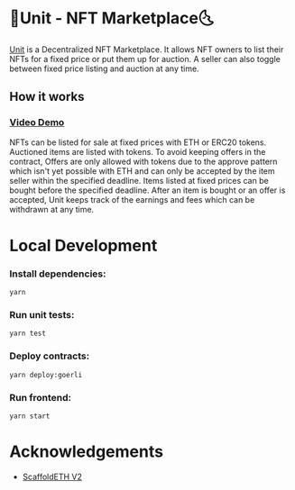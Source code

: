 # 🌛Unit - NFT Marketplace🌜

[Unit](https://unit-mu.vercel.app/) is a Decentralized NFT Marketplace. It allows NFT owners to list their NFTs for a fixed price or put them up for auction. A seller can also toggle between fixed price listing and auction at any time.

## How it works

### [Video Demo](https://www.youtube.com/watch?v=M6UHlhepcBo)

NFTs can be listed for sale at fixed prices with ETH or ERC20 tokens. Auctioned items are listed with tokens. To avoid keeping offers in the contract, Offers are only allowed with tokens due to the approve pattern which isn't yet possible with ETH and can only be accepted by the item seller within the specified deadline.
Items listed at fixed prices can be bought before the specified deadline. After an item is bought or an offer is accepted, Unit keeps track of the earnings and fees which can be withdrawn at any time.

# Local Development

### Install dependencies:

```shell
yarn
```

### Run unit tests:

```shell
yarn test
```

### Deploy contracts:

```shell
yarn deploy:goerli
```

### Run frontend:

```shell
yarn start
```

# Acknowledgements

- [ScaffoldETH V2](https://github.com/scaffold-eth/se-2)
